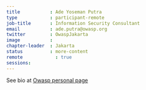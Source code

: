 ```yaml
---
title           : Ade Yoseman Putra
type            : participant-remote
job-title       : Information Security Consultant
email           : ade.putra@owasp.org
twitter         : OwaspJakarta
image           :
chapter-leader  : Jakarta
status          : more-content
remote		      : true
sessions:
---
```


See bio at [Owasp personal page](https://www.owasp.org/index.php/Ade_Yoseman_Putra)
